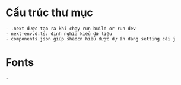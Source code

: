 # Cấu trúc thư mục 
    - .next được tạo ra khi chạy run build or run dev
    - next-env.d.ts: định nghĩa kiểu dữ liệu
    - components.json giúp shadcn hiểu được dự án đang setting cái j

# Fonts
    - 